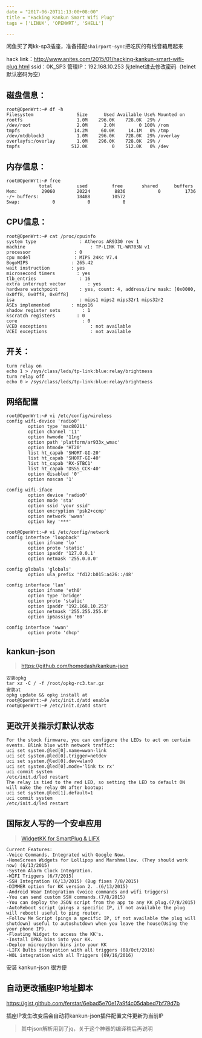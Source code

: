 ```yaml
---
date = "2017-06-20T11:13:00+08:00"
title = "Hacking Kankun Smart Wifi Plug"
tags = ['LINUX', 'OPENWRT', 'SHELL']

---
```


闲鱼买了两kk-sp3插座，准备搭配`shairport-sync`把吃灰的有线音箱用起来

hack link：<http://www.anites.com/2015/01/hacking-kankun-smart-wifi-plug.html>
ssid：0K_SP3
管理IP：192.168.10.253
先telnet进去修改密码（telnet默认密码为空）

## 磁盘信息：

```
root@OpenWrt:~# df -h
Filesystem                Size      Used Available Use% Mounted on
rootfs                    1.0M    296.0K    728.0K  29% /
/dev/root                 2.0M      2.0M         0 100% /rom
tmpfs                    14.2M     60.0K     14.1M   0% /tmp
/dev/mtdblock3            1.0M    296.0K    728.0K  29% /overlay
overlayfs:/overlay        1.0M    296.0K    728.0K  29% /
tmpfs                   512.0K         0    512.0K   0% /dev
```

## 内存信息：

```shell
root@OpenWrt:~# free
			total         used         free       shared      buffers
Mem:         29060        20224         8836            0         1736
-/+ buffers:              18488        10572
Swap:            0            0            0
```

## CPU信息：

```shell
root@OpenWrt:~# cat /proc/cpuinfo 
system type                : Atheros AR9330 rev 1
machine                        : TP-LINK TL-WR703N v1
processor                : 0
cpu model                : MIPS 24Kc V7.4
BogoMIPS                : 265.42
wait instruction        : yes
microsecond timers        : yes
tlb_entries                : 16
extra interrupt vector        : yes
hardware watchpoint        : yes, count: 4, address/irw mask: [0x0000, 0x0ff8, 0x0ff8, 0x0ff8]
isa                        : mips1 mips2 mips32r1 mips32r2
ASEs implemented        : mips16
shadow register sets        : 1
kscratch registers        : 0
core                        : 0
VCED exceptions                : not available
VCEI exceptions                : not available
```

## 开关：

```shell
turn relay on 
echo 1 > /sys/class/leds/tp-link:blue:relay/brightness  
turn relay off 
echo 0 > /sys/class/leds/tp-link:blue:relay/brightness
```
## 网络配置

```shell
root@OpenWrt:~# vi /etc/config/wireless
config wifi-device 'radio0'
        option type 'mac80211'
        option channel '11'
        option hwmode '11ng'
        option path 'platform/ar933x_wmac'
        option htmode 'HT20'
        list ht_capab 'SHORT-GI-20'
        list ht_capab 'SHORT-GI-40'
        list ht_capab 'RX-STBC1'
        list ht_capab 'DSSS_CCK-40'
        option disabled '0'
        option noscan '1'

config wifi-iface
        option device 'radio0'
        option mode 'sta'
        option ssid 'your ssid'
        option encryption 'psk2+ccmp'
        option network 'wwan'
        option key '***'

root@OpenWrt:~# vi /etc/config/network
config interface 'loopback'
        option ifname 'lo'
        option proto 'static'
        option ipaddr '127.0.0.1'
        option netmask '255.0.0.0'

config globals 'globals'
        option ula_prefix 'fd12:b015:a426::/48'

config interface 'lan'
        option ifname 'eth0'
        option type 'bridge'
        option proto 'static'
        option ipaddr '192.168.10.253'
        option netmask '255.255.255.0'
        option ip6assign '60'

config interface 'wwan'
        option proto 'dhcp'
```

## kankun-json

> https://github.com/homedash/kankun-json
```shell
安装opkg
tar xz -C / -f /root/opkg-rc3.tar.gz
安装at
opkg update && opkg install at
root@OpenWrt:~# /etc/init.d/atd enable
root@OpenWrt:~# /etc/init.d/atd start
```
## 更改开关指示灯默认状态

```shell
For the stock firmware, you can configure the LEDs to act on certain events. Blink blue with network traffic:
uci set system.@led[0].name=wwan-link
uci set system.@led[0].trigger=netdev
uci set system.@led[0].dev=wlan0
uci set system.@led[0].mode='link tx rx'
uci commit system
/etc/init.d/led restart
The relay is tied to the red LED, so setting the LED to default ON will make the relay ON after bootup:
uci set system.@led[1].default=1
uci commit system
/etc/init.d/led restart
```

## 国际友人写的一个安卓应用

> [WidgetKK for SmartPlug & LIFX ](https://www.google.com/url?sa=t&rct=j&q=&esrc=s&source=web&cd=1&cad=rja&uact=8&ved=0ahUKEwi-g8rSmsvUAhVGxmMKHWXCDkYQFggqMAA&url=https%3A%2F%2Fplay.google.com%2Fstore%2Fapps%2Fdetails%3Fid%3Dcom.blogspot.choplabalagun.widgetkkforsmartplug%26hl%3Dzh_CN&usg=AFQjCNEWFeH6RMntaYElYJmR7TfNqm3MpQ&sig2=otU8wL_j5qDVNfU_PVtO3A)

```shell
Current Features:
-Voice Commands, Integrated with Google Now.
-HomeScreen Widgets for Lollipop and Marshmellow. (They should work now) (6/13/2015)
-System Alarm Clock Integration.        
-WIFI Triggers (6/7/2015)
-SSH Integration (6/13/2015) (Bug fixes 7/8/2015)
-DIMMER option for KK version 2. .(6/13/2015)
-Android Wear Integration (voice commands and wifi triggers)
-You can send custom SSH commands.(7/8/2015)
-You can deploy the JSON script from the app to any KK plug.(7/8/2015)
-AutoReboot script (pings a specific IP, if not available the plug will reboot) useful to ping router.
-Follow Me Script (pings a specific IP, if not available the plug will shutdown) useful to autoshutdown when you leave the house(Using the your phone IP).
-Floating Widget to access the KK's.
-Install OPKG bins into your KK.
-Deploy micropython bins into your KK
-LIFX Bulbs integration with all triggers (08/Oct/2016)
-WOL integration with all Triggers (09/16/2016)
```
安装 kankun-json 很方便

## 自动更改插座IP地址脚本

https://gist.github.com/ferstar/6ebad5e70e17a9f4c05dabed7bf79d7b

插座IP发生改变后会自动将kankun-json插件配置文件更新为当前IP

> 其中json解析用到了jq，关于这个神器的编译稍后再说明